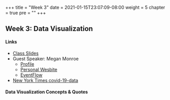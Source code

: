 +++
title = "Week 3"
date = 2021-01-15T23:07:09-08:00
weight = 5
chapter = true
pre = "<b></b>"
+++

## Week 3: Data Visualization

#### Links
  - [Class Slides](https://docs.google.com/presentation/d/1_Uh95qtVTvW7ptP6-seTcxI9OMMTG_T16nZ7OLu1M00/edit?usp=sharing)
  - Guest Speaker: Megan Monroe
    - [Profile](https://engineering.tufts.edu/people/faculty/megan-monroe)
    - [Personal Wesbite](https://madeyjay.com)
    - [EventFlow](https://hcil.umd.edu/eventflow/)
  - [New York Times covid-19-data](https://github.com/nytimes/covid-19-data)

#### Data Visualization Concepts & Quotes

